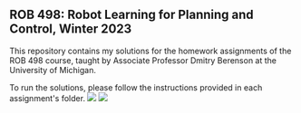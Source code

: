 ## ROB 498: Robot Learning for Planning and Control, Winter 2023

This repository contains my solutions for the homework assignments of the ROB 498 course, taught by Associate Professor Dmitry Berenson at the University of Michigan.

To run the solutions, please follow the instructions provided in each assignment's folder. 
![](https://github.com/dorecasan/rob498_umich/blob/main/HW3/pushing_visualization_obstacle2.gif)
![](https://github.com/dorecasan/rob498_umich/blob/main/HW4/pushing_visualization.gif)

